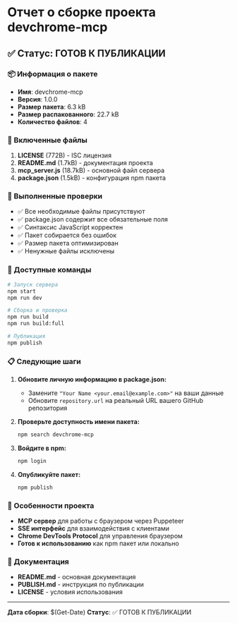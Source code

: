 # Отчет о сборке проекта devchrome-mcp

## ✅ Статус: ГОТОВ К ПУБЛИКАЦИИ

### 📦 Информация о пакете

- **Имя**: devchrome-mcp
- **Версия**: 1.0.0
- **Размер пакета**: 6.3 kB
- **Размер распакованного**: 22.7 kB
- **Количество файлов**: 4

### 📁 Включенные файлы

1. **LICENSE** (772B) - ISC лицензия
2. **README.md** (1.7kB) - документация проекта
3. **mcp_server.js** (18.7kB) - основной файл сервера
4. **package.json** (1.5kB) - конфигурация npm пакета

### 🔧 Выполненные проверки

- ✅ Все необходимые файлы присутствуют
- ✅ package.json содержит все обязательные поля
- ✅ Синтаксис JavaScript корректен
- ✅ Пакет собирается без ошибок
- ✅ Размер пакета оптимизирован
- ✅ Ненужные файлы исключены

### 🚀 Доступные команды

```bash
# Запуск сервера
npm start
npm run dev

# Сборка и проверка
npm run build
npm run build:full

# Публикация
npm publish
```

### 📋 Следующие шаги

1. **Обновите личную информацию в package.json:**
   - Замените `"Your Name <your.email@example.com>"` на ваши данные
   - Обновите `repository.url` на реальный URL вашего GitHub репозитория

2. **Проверьте доступность имени пакета:**
   ```bash
   npm search devchrome-mcp
   ```

3. **Войдите в npm:**
   ```bash
   npm login
   ```

4. **Опубликуйте пакет:**
   ```bash
   npm publish
   ```

### 🎯 Особенности проекта

- **MCP сервер** для работы с браузером через Puppeteer
- **SSE интерфейс** для взаимодействия с клиентами
- **Chrome DevTools Protocol** для управления браузером
- **Готов к использованию** как npm пакет или локально

### 📖 Документация

- **README.md** - основная документация
- **PUBLISH.md** - инструкция по публикации
- **LICENSE** - условия использования

---

**Дата сборки**: $(Get-Date)
**Статус**: ✅ ГОТОВ К ПУБЛИКАЦИИ 